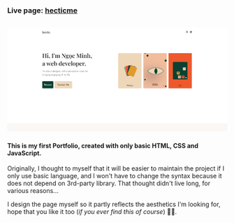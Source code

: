 ### Live page: [hecticme](https://hecticme.pages.dev/)
![image.png](https://github.com/hecticme/hecticme-portfolio/blob/ebadf14bdb8b60105f1c6a20b61f1e4dcc3ffb74/image.png)
---
#### This is my first Portfolio, created with only basic HTML, CSS and JavaScript.
Originally, I thought to myself that it will be easier to maintain the project if I only use basic language, and I won't have to change the syntax because it does not depend on 3rd-party library. That thought didn't live long, for various reasons...

I design the page myself so it partly reflects the aesthetics I'm looking for, hope that you like it too (*if you ever find this of course*) 🙆‍♂️.
